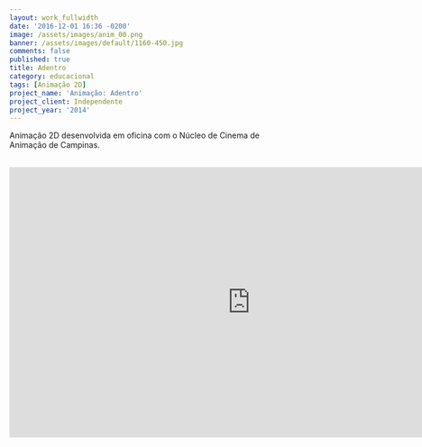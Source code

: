 ```yaml
---
layout: work_fullwidth
date: '2016-12-01 16:36 -0200'
image: /assets/images/anim_00.png
banner: /assets/images/default/1160-450.jpg
comments: false
published: true
title: Adentro
category: educacional
tags: [Animação 2D]
project_name: 'Animação: Adentro'
project_client: Independente
project_year: '2014'
---
```


Animação 2D desenvolvida em oficina com o Núcleo de Cinema de Animação de Campinas. <BR><BR>

<iframe width="853" height="480" src="https://www.youtube.com/embed/RXr1r_IoVdI" frameborder="0" allowfullscreen="">
</iframe>
